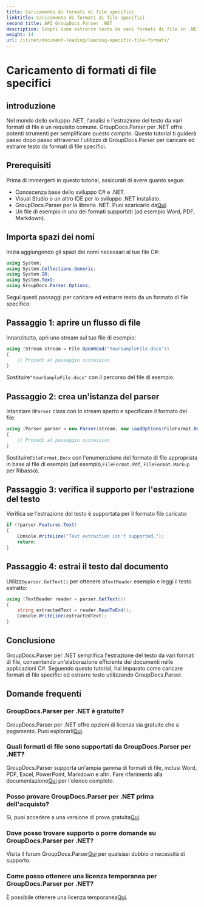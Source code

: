 ```yaml
---
title: Caricamento di formati di file specifici
linktitle: Caricamento di formati di file specifici
second_title: API GroupDocs.Parser .NET
description: Scopri come estrarre testo da vari formati di file in .NET utilizzando GroupDocs.Parser. Tutorial passo passo per un'elaborazione efficiente dei documenti.
weight: 14
url: /it/net/document-loading/loading-specific-file-formats/
---
```


# Caricamento di formati di file specifici

## introduzione
Nel mondo dello sviluppo .NET, l'analisi e l'estrazione del testo da vari formati di file è un requisito comune. GroupDocs.Parser per .NET offre potenti strumenti per semplificare questo compito. Questo tutorial ti guiderà passo dopo passo attraverso l'utilizzo di GroupDocs.Parser per caricare ed estrarre testo da formati di file specifici.
## Prerequisiti
Prima di immergerti in questo tutorial, assicurati di avere quanto segue:
- Conoscenza base dello sviluppo C# e .NET.
- Visual Studio o un altro IDE per lo sviluppo .NET installato.
-  GroupDocs.Parser per la libreria .NET. Puoi scaricarlo da[Qui](https://releases.groupdocs.com/parser/net/).
- Un file di esempio in uno dei formati supportati (ad esempio Word, PDF, Markdown).

## Importa spazi dei nomi
Inizia aggiungendo gli spazi dei nomi necessari al tuo file C#:
```csharp
using System;
using System.Collections.Generic;
using System.IO;
using System.Text;
using GroupDocs.Parser.Options;
```

Segui questi passaggi per caricare ed estrarre testo da un formato di file specifico:
## Passaggio 1: aprire un flusso di file
Innanzitutto, apri uno stream sul tuo file di esempio:
```csharp
using (Stream stream = File.OpenRead("YourSampleFile.docx"))
{
    // Procedi al passaggio successivo
}
```
 Sostituire`"YourSampleFile.docx"` con il percorso del file di esempio.
## Passaggio 2: crea un'istanza del parser
 Istanziare il`Parser` class con lo stream aperto e specificare il formato del file:
```csharp
using (Parser parser = new Parser(stream, new LoadOptions(FileFormat.Docx)))
{
    // Procedi al passaggio successivo
}
```
 Sostituire`FileFormat.Docx` con l'enumerazione del formato di file appropriata in base al file di esempio (ad esempio,`FileFormat.Pdf`, `FileFormat.Markup` per Ribasso).
## Passaggio 3: verifica il supporto per l'estrazione del testo
Verifica se l'estrazione del testo è supportata per il formato file caricato:
```csharp
if (!parser.Features.Text)
{
    Console.WriteLine("Text extraction isn't supported.");
    return;
}
```
## Passaggio 4: estrai il testo dal documento
 Utilizzo`parser.GetText()` per ottenere a`TextReader` esempio e leggi il testo estratto:
```csharp
using (TextReader reader = parser.GetText())
{
    string extractedText = reader.ReadToEnd();
    Console.WriteLine(extractedText);
}
```

## Conclusione
GroupDocs.Parser per .NET semplifica l'estrazione del testo da vari formati di file, consentendo un'elaborazione efficiente dei documenti nelle applicazioni C#. Seguendo questo tutorial, hai imparato come caricare formati di file specifici ed estrarre testo utilizzando GroupDocs.Parser.

## Domande frequenti
### GroupDocs.Parser per .NET è gratuito?
GroupDocs.Parser per .NET offre opzioni di licenza sia gratuite che a pagamento. Puoi esplorarli[Qui](https://purchase.groupdocs.com/buy).
### Quali formati di file sono supportati da GroupDocs.Parser per .NET?
 GroupDocs.Parser supporta un'ampia gamma di formati di file, inclusi Word, PDF, Excel, PowerPoint, Markdown e altri. Fare riferimento alla documentazione[Qui](https://tutorials.groupdocs.com/parser/net/) per l'elenco completo.
### Posso provare GroupDocs.Parser per .NET prima dell'acquisto?
 Sì, puoi accedere a una versione di prova gratuita[Qui](https://releases.groupdocs.com/).
### Dove posso trovare supporto o porre domande su GroupDocs.Parser per .NET?
 Visita il forum GroupDocs.Parser[Qui](https://forum.groupdocs.com/c/parser/17) per qualsiasi dubbio o necessità di supporto.
### Come posso ottenere una licenza temporanea per GroupDocs.Parser per .NET?
 È possibile ottenere una licenza temporanea[Qui](https://purchase.groupdocs.com/temporary-license/).